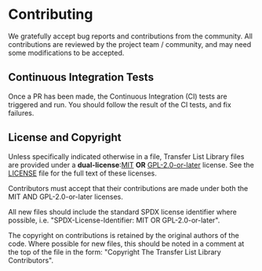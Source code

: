 Contributing
============
We gratefully accept bug reports and contributions from the community. All contributions are
reviewed by the project team / community, and may need some modifications to be accepted.

Continuous Integration Tests
----------------------------
Once a PR has been made, the Continuous Integration (CI) tests are triggered and run. You should
follow the result of the CI tests, and fix failures.

License and Copyright
---------------------
Unless specifically indicated otherwise in a file, Transfer List Library files are provided under a
**dual-license**:[MIT](LICENSE-MIT.md) **OR** [GPL-2.0-or-later](LICENSE-GPL-2.0-or-later.md)
license. See the [LICENSE](LICENSE) file for the full text of these licenses.

Contributors must accept that their contributions are made under both the MIT AND GPL-2.0-or-later
licenses.

All new files should include the standard SPDX license identifier where possible, i.e.
"SPDX-License-Identifier: MIT OR GPL-2.0-or-later".

The copyright on contributions is retained by the original authors of the code. Where possible for
new files, this should be noted in a comment at the top of the file in the form:
"Copyright The Transfer List Library Contributors".
